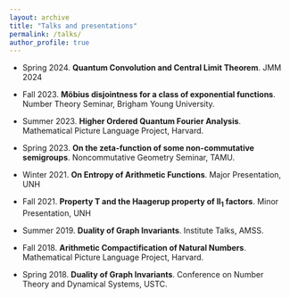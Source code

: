 ```yaml
---
layout: archive
title: "Talks and presentations"
permalink: /talks/
author_profile: true
---
```


* Spring 2024. **Quantum Convolution and Central Limit Theorem**. JMM 2024

* Fall 2023. **Möbius disjointness for a class of exponential functions**. Number Theory Seminar, Brigham Young University.

* Summer 2023. **Higher Ordered Quantum Fourier Analysis**. Mathematical Picture Language Project, Harvard.

* Spring 2023. **On the zeta-function of some non-commutative semigroups**. Noncommutative Geometry Seminar, TAMU.

* Winter 2021. **On Entropy of Arithmetic Functions**. Major Presentation, UNH

* Fall 2021. **Property T and the Haagerup property of $\mathrm{II}_1$ factors**. Minor Presentation, UNH

* Summer 2019. **Duality of Graph Invariants**. Institute Talks, AMSS.

* Fall 2018. **Arithmetic Compactification of Natural Numbers**. Mathematical Picture Language Project, Harvard.

* Spring 2018. **Duality of Graph Invariants**. Conference on Number Theory and Dynamical Systems, USTC.
